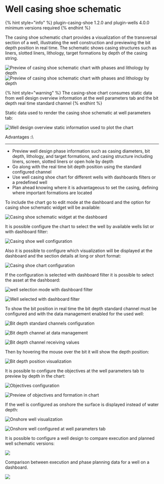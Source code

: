# Well casing shoe schematic

{% hint style="info" %}
plugin-casing-shoe 1.2.0 and plugin-wells 4.0.0 minimum versions required
{% endhint %}

The casing shoe schematic chart provides a visualization of the transversal section of a well, illustrating the well construction and previewing the bit depth position in real time. The schematic shows casing structures such as liners, slotted liners, lithology, target formations by depth of the casing string.

![Preview of casing shoe schematic chart with phases and lithology by depth](<../.gitbook/assets/image (124).png>)
![Preview of casing shoe schematic chart with phases and lithology by depth](<../.gitbook/assets/image (124).png>)

{% hint style="warning" %}
The casing-shoe chart consumes static data from well design overview information at the well parameters tab and the bit depth real time standard channel
{% endhint %}

Static data used to render the casing shoe schematic at well parameters tab:

![Well design overview static information used to plot the chart](<../.gitbook/assets/image (257) (1).png>)

Advantages **:**\\

***

* Preview well design phase information such as casing diameters, bit depth, lithology, and target formations, and casing structure including liners, screen, slotted liners or open hole by depth
* Go along with the real time bit depth position using the standard configured channel
* Use well casing shoe chart for different wells with dashboards filters or a predefined well
* Plan ahead knowing where it is advantageous to set the casing, defining where important formations are located

To include the chart go to edit mode at the dashboard and the option for casing shoe schematic widget will be available:

![Casing shoe schematic widget at the dashboard](<../.gitbook/assets/image (288).png>)

It is possible configure the chart to select the well by available wells list or with dashboard filter:

![Casing shoe well configuration](<../.gitbook/assets/image (340).png>)

Also it is possible to configure which visualization will be displayed at the dashboard and the section details at long or short format:

![Casing shoe chart configuration](<../.gitbook/assets/image (427).png>)

If the configuration is selected with dashboard filter it is possible to select the asset at the dashboard:

![well selection mode with dashboard filter](<../.gitbook/assets/image (71).png>)

![Well selected with dashboard filter](<../.gitbook/assets/image (192).png>)

To show the bit position in real time the bit depth standard channel must be configured and with the data management enabled for the used well:

![Bit depth standard channels configuration](<../.gitbook/assets/image (437).png>)

![Bit depth channel at data management](<../.gitbook/assets/image (174).png>)

![Bit depth channel receiving values](<../.gitbook/assets/image (492).png>)

Then by hovering the mouse over the bit it will show the depth position:

![Bit depth position visualization](<../.gitbook/assets/image (203).png>)

It is possible to configure the objectives at the well parameters tab to preview by depth in the chart:

![Objectives configuration](<../.gitbook/assets/image (452).png>)

![Preview of objectives and formation in chart](<../.gitbook/assets/image (9).png>)

If the well is configured as onshore the surface is displayed instead of water depth:

![Onshore well visualization](<../.gitbook/assets/image (449).png>)

![Onshore well configured at well parameters tab](<../.gitbook/assets/image (290).png>)

It is possible to configure a well design to compare execution and planned well schematic versions:

![](https://lh5.googleusercontent.com/7JiFe-oPJREmDfLqVy6Xxj9dp2VXb2Cdr7diFAV4MZZh\_gZgSG0bitH4cwQ\_-q9pC326Cfb4Mi\_5\_AaziHOIdTK4v3PxVSjudutZaCkFk4P1eAvOReccFvGnVGxwydLX73u87fe\_a7\_D1raDyA)

Comparison between execution and phase planning data for a well on a dashboard.

![](https://lh6.googleusercontent.com/GqW0AKuVAdfBNdTdvXD6KTM4rJW8pgO-XM0TH9IGEdeiARuylncmNOVzuG026fOdt5\_Y3MTk6YIFQ9atvlEeWwdrSMfV53l3nzgrPtSUoa3Qb\_4Idt9z4S43fEGOaSIV1K71WbN8hWD6YubHKQ)
